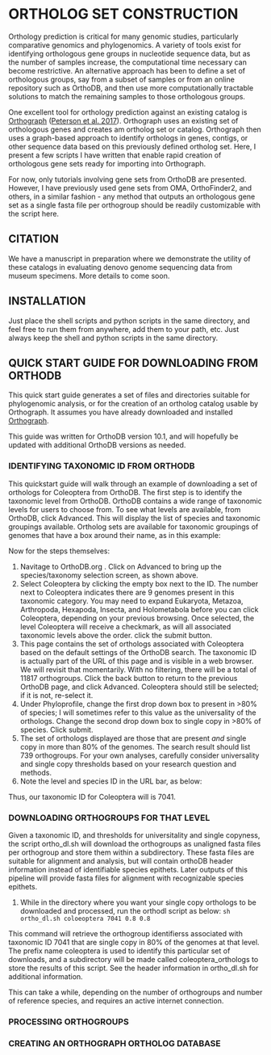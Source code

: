 # ORTHOLOG SET CONSTRUCTION
Orthology prediction is critical for many genomic studies, particularly comparative genomics and phylogenomics. A variety of tools exist for identifying orthologous gene groups in nucleotide sequence data, but as the number of samples increase, the computational time necessary can become restrictive.  An alternative approach has been to define a set of orthologous groups, say from a subset of samples or from an online repository such as OrthoDB, and then use more computationally tractable solutions to match the remaining samples to those orthologous groups.  

One excellent tool for orthology prediction against an existing catalog is [Orthograph](https://github.com/mptrsen/Orthograph) ([Peterson et al. 2017](https://bmcbioinformatics.biomedcentral.com/articles/10.1186/s12859-017-1529-8)). Orthograph uses an existing set of orthologous genes and creates am ortholog set or catalog.  Orthograph then uses a graph-based approach to identify orthologs in genes, contigs, or other sequence data based on this previously defined ortholog set.  Here, I present a few scripts I have written that enable rapid creation of orthologous gene sets ready for importing into Orthograph. 

For now, only tutorials involving gene sets from OrthoDB are presented. However, I have previously used gene sets from OMA, OrthoFinder2, and others, in a similar fashion - any method that outputs an orthologous gene set as a single fasta file per orthogroup should be readily customizable with the script here.

## CITATION

We have a manuscript in preparation where we demonstrate the utility of these catalogs in evaluating denovo genome sequencing data from museum specimens.  More details to come soon.

## INSTALLATION
Just place the shell scripts and python scripts in the same directory, and feel free to run them from anywhere, add them to your path, etc.  Just always keep the shell and python scripts in the same directory.

## QUICK START GUIDE FOR DOWNLOADING FROM ORTHODB
This quick start guide generates a set of files and directories suitable for phylogenomic analysis, or for the creation of an ortholog catalog usable by Orthograph. It assumes you have already downloaded and installed [Orthograph](https://github.com/mptrsen/Orthograph).

This guide was written for OrthoDB version 10.1, and will hopefully be updated with additional OrthoDB versions as needed.

### IDENTIFYING TAXONOMIC ID FROM ORTHODB
This quickstart guide will walk through an example of downloading a set of orthologs for Coleoptera from OrthoDB. The first step is to identify the taxonomic level from OrthoDB.  OrthoDB contains a wide range of taxonomic levels for users to choose from.  To see what levels are available, from OrthoDB, click Advanced.  This will display the list of species and taxonomic groupings available.  Ortholog sets are available for taxonomic groupings of genomes that have  a box around their name, as in this example: 

Now for the steps themselves:

1) Navitage to OrthoDB.org . Click on Advanced to bring up the species/taxonomy selection screen, as shown above.
2) Select Coleoptera by clicking the empty box next to the ID.   The number next to Coleoptera indicates there are 9 genomes present in this taxonomic category.  You may need to expand Eukaryota, Metazoa, Arthropoda, Hexapoda, Insecta, and Holometabola before you can click Coleoptera, depending on your previous browsing.  Once selected, the level Coleoptera will receive a checkmark, as will all associated taxonomic levels above the order.  click the submit button. 
3) This page contains the set of orthologs associated with Coleoptera based on the default settings of the OrthoDB search.  The taxonomic ID is actually part of the URL of this page and is visible in a web browser.  We will revisit that momentarily.  With no filtering, there will be a total of 11817 orthogroups.  Click the back button to return to the previous OrthoDB page, and click Advanced. Coleoptera should still be selected; if it is not, re-select it.
4) Under Phyloprofile, change the first drop down box to present in >80% of species; I will sometimes refer to this value as the universality of the orthologs.  Change the second drop down box to single copy in >80% of species.  Click submit.
5) The set of orthologs displayed are those that are present *and* single copy in more than 80% of the genomes. The search result should list 739 orthogroups.  For your own analyses, carefully consider universality and single copy thresholds based on your research question and methods.
6) Note the level and species ID in the URL bar, as below:

Thus, our taxonomic ID for Coleoptera will is 7041.

### DOWNLOADING ORTHOGROUPS FOR THAT LEVEL
Given a taxonomic ID, and thresholds for universitality and single copyness, the script ortho_dl.sh will download the orthogroups as unaligned fasta files per orthogroup and store them within a subdirectory.  These fasta files are suitable for alignment and analysis, but will contain orthoDB header information instead of identifiable species epithets.  Later outputs of this pipeline will provide fasta files for alignment with recognizable species epithets.
1) While in the directory where you want your single copy orthologs to be downloaded and processed, run the orthodl script as below:
```sh ortho_dl.sh coloeoptera 7041 0.8 0.8```  

This command will retrieve the orthogroup identifierss associated with taxonomic ID 7041 that are single copy in 80% of the genomes at that level.  The prefix name coleoptera is used to identify this particular set of downloads, and a subdirectory will be made called coleoptera_orthologs to store the results of this script.  See the header information in ortho_dl.sh for additional information.

This can take a while, depending on the number of orthogroups and number of reference species, and requires an active internet connection.  

### PROCESSING ORTHOGROUPS

### CREATING AN ORTHOGRAPH ORTHOLOG DATABASE
